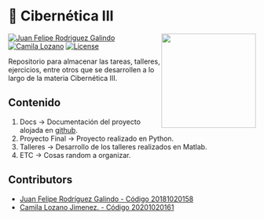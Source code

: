 # 👻  **Cibernética III**

<img src="https://www.udistrital.edu.co/themes/custom/versh/images/default/preloader.png" width="192px" height="192px" align="right"/>

[![Juan Felipe Rodriguez Galindo](https://img.shields.io/badge/Juferoga-github-br?style=flat-square)][1]
[![Camila Lozano](https://img.shields.io/badge/CamilaL-github-br?style=flat-square)][4]
[![License](https://img.shields.io/badge/License-MIT-blue?style=flat-square)][2]

Repositorio para almacenar las tareas, talleres, ejercicios, entre otros que se desarrollen a lo largo de la materia Cibernética III.

## Contenido

1. Docs  → Documentación del proyecto alojada en [github][3].
2. Proyecto Final → Proyecto realizado en Python.
3. Talleres  → Desarrollo de los talleres realizados en Matlab.
4. ETC   → Cosas random a organizar.

## Contributors

- [Juan Felipe Rodríguez Galindo - Código 20181020158][1]
- [Camila Lozano Jimenez. - Código 20201020161][4]

 [1]:https://gitlab.com/Juferoga
 [2]:https://github.com/Juferoga/patrones/blob/main/LICENSE
 [3]:https://github.com/Juferoga/patrones
 [4]:https://gitlab.com/CamilaL
